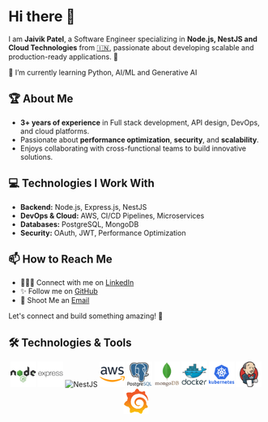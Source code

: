 # Hi there 👋

I am **Jaivik Patel**, a Software Engineer specializing in **Node.js, NestJS and Cloud Technologies** from [🇮🇳](https://en.wikipedia.org/wiki/India), passionate about developing scalable and production-ready applications. 🚀

🌱 I’m currently learning Python, AI/ML and Generative AI

## 🏆 About Me
- **3+ years of experience** in Full stack development, API design, DevOps, and cloud platforms.
- Passionate about **performance optimization**, **security**, and **scalability**.
- Enjoys collaborating with cross-functional teams to build innovative solutions.

## 💻 Technologies I Work With
- **Backend:** Node.js, Express.js, NestJS
- **DevOps & Cloud:** AWS, CI/CD Pipelines, Microservices
- **Databases:** PostgreSQL, MongoDB
- **Security:** OAuth, JWT, Performance Optimization

## 📫 How to Reach Me
- 👨🏻‍💻 Connect with me on [LinkedIn](https://www.linkedin.com/in/jaivik-patel-8520101a1)
- ✨ Follow me on [GitHub](https://github.com/jaivik001)
- 💌 Shoot Me an [Email](mailto:jaivik20.thetatechnolabs@gmail.com)

Let's connect and build something amazing! 🚀

## 🛠️ Technologies & Tools
<p align="center">
  <img src="https://raw.githubusercontent.com/devicons/devicon/master/icons/nodejs/nodejs-original-wordmark.svg" alt="Node.js" width="50" height="50"/>
  <img src="https://raw.githubusercontent.com/devicons/devicon/master/icons/express/express-original-wordmark.svg" alt="Express.js" width="50" height="50"/>
<!--   <img src="https://raw.githubusercontent.com/devicons/devicon/master/icons/react/react-original-wordmark.svg" alt="React" width="50" height="50"/> -->
  <img src="https://upload.wikimedia.org/wikipedia/commons/a/a8/NestJS.svg" alt="NestJS" width="50" height="50"/>
  <img src="https://raw.githubusercontent.com/devicons/devicon/master/icons/amazonwebservices/amazonwebservices-original-wordmark.svg" alt="AWS" width="50" height="50"/>
  <img src="https://raw.githubusercontent.com/devicons/devicon/master/icons/postgresql/postgresql-original-wordmark.svg" alt="PostgreSQL" width="50" height="50"/>
  <img src="https://raw.githubusercontent.com/devicons/devicon/master/icons/mongodb/mongodb-original-wordmark.svg" alt="MongoDB" width="50" height="50"/>
  <img src="https://raw.githubusercontent.com/devicons/devicon/master/icons/docker/docker-original-wordmark.svg" alt="Docker" width="50" height="50"/>
  <img src="https://raw.githubusercontent.com/devicons/devicon/master/icons/kubernetes/kubernetes-plain-wordmark.svg" alt="Kubernetes" width="50" height="50"/>
  <img src="https://raw.githubusercontent.com/devicons/devicon/master/icons/jenkins/jenkins-original.svg" alt="Jenkins" width="50" height="50"/>
  <img src="https://raw.githubusercontent.com/grafana/grafana/master/public/img/grafana_icon.svg" alt="Grafana" width="50" height="50"/>
</p>
